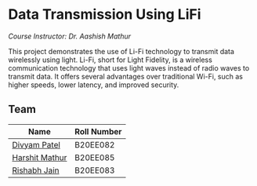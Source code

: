 # Data Transmission Using LiFi

_Course Instructor: Dr. Aashish Mathur_

This project demonstrates the use of Li-Fi technology to transmit data wirelessly using light. Li-Fi, short for Light Fidelity, is a wireless communication technology that uses light waves instead of radio waves to transmit data. It offers several advantages over traditional Wi-Fi, such as higher speeds, lower latency, and improved security.

## Team

| Name                                            | Roll Number |
| ----------------------------------------------- | ----------- |
| [Divyam Patel](https://github.com/pateldivyam26) | B20EE082   | 
| [Harshit Mathur](https://github.com/harshitmathur2000)    | B20EE085    |
| [Rishabh Jain](https://github.com/pateldivyam26)    | B20EE083   |
